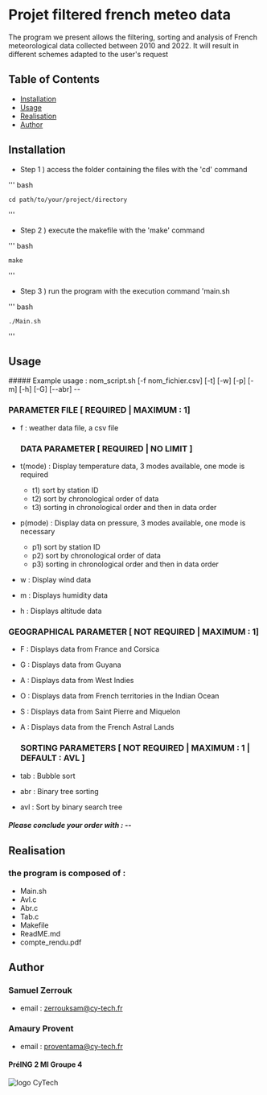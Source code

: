 # Projet filtered french meteo data

The program we present allows the filtering, sorting and analysis of French meteorological data collected between 2010 and 2022.
It will result in different schemes adapted to the user's request

## Table of Contents

- [Installation](#installation)
- [Usage](#usage)
- [Realisation](#Realisation)
- [Author](#author)

## Installation


- Step 1 )  access the folder containing the files with the 'cd' command

''' bash 

    cd path/to/your/project/directory

'''

- Step 2 )  execute the makefile with the 'make' command

''' bash 

    make

'''

- Step 3 )  run the program with the execution command 'main.sh

''' bash

    ./Main.sh

'''

## Usage

##### Example usage : nom_script.sh [-f nom_fichier.csv] [-t<mode>] [-w] [-p<mode>] [-m] [-h] [-G] [--abr] --

  ###   PARAMETER FILE [ REQUIRED | MAXIMUM : 1]
- f : weather data file, a csv file

  ###   DATA PARAMETER [ REQUIRED | NO LIMIT ]
- t(mode) : Display temperature data, 3 modes available, one mode is required
    - t1) sort by station ID
    - t2) sort by chronological order of data
    - t3) sorting in chronological order and then in data order
- p(mode) : Display data on pressure, 3 modes available, one mode is necessary
    - p1) sort by station ID
    - p2) sort by chronological order of data
    - p3) sorting in chronological order and then in data order
- w : Display wind data
- m : Displays humidity data
- h : Displays altitude data

###    GEOGRAPHICAL PARAMETER [ NOT REQUIRED | MAXIMUM : 1]
- F : Displays data from France and Corsica
- G : Displays data from Guyana
- A : Displays data from West Indies
- O : Displays data from French territories in the Indian Ocean
- S : Displays data from Saint Pierre and Miquelon
- A : Displays data from the French Astral Lands

  ###  SORTING PARAMETERS [ NOT REQUIRED | MAXIMUM : 1 | DEFAULT : AVL ]
- tab : Bubble sort
- abr : Binary tree sorting
- avl : Sort by binary search tree
 
##### Please conclude your order with : --

## Realisation

### the program is composed of :
- Main.sh
- Avl.c
- Abr.c
- Tab.c
- Makefile
- ReadME.md
- compte_rendu.pdf

## Author

### Samuel Zerrouk
- email : zerrouksam@cy-tech.fr

### Amaury Provent 
- email : proventama@cy-tech.fr

#### PréING 2 MI Groupe 4

![logo CyTech](https://upload.wikimedia.org/wikipedia/commons/4/4a/CY_Tech.png)


